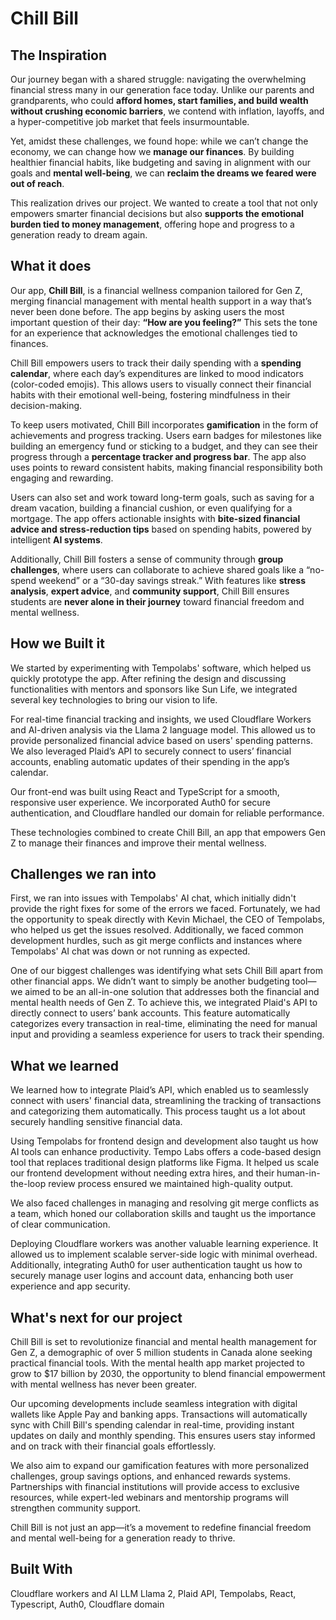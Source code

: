 # Chill Bill

## The Inspiration

Our journey began with a shared struggle: navigating the overwhelming financial stress many in our generation face today. Unlike our parents and grandparents, who could **afford homes, start families, and build wealth without crushing economic barriers**, we contend with inflation, layoffs, and a hyper-competitive job market that feels insurmountable.

Yet, amidst these challenges, we found hope: while we can’t change the economy, we can change how we **manage our finances**. By building healthier financial habits, like budgeting and saving in alignment with our goals and **mental well-being**, we can **reclaim the dreams we feared were out of reach**.

This realization drives our project. We wanted to create a tool that not only empowers smarter financial decisions but also **supports the emotional burden tied to money management**, offering hope and progress to a generation ready to dream again.


## What it does

Our app, **Chill Bill**, is a financial wellness companion tailored for Gen Z, merging financial management with mental health support in a way that’s never been done before. The app begins by asking users the most important question of their day: **“How are you feeling?”** This sets the tone for an experience that acknowledges the emotional challenges tied to finances.

Chill Bill empowers users to track their daily spending with a **spending calendar**, where each day’s expenditures are linked to mood indicators (color-coded emojis). This allows users to visually connect their financial habits with their emotional well-being, fostering mindfulness in their decision-making.

To keep users motivated, Chill Bill incorporates **gamification** in the form of achievements and progress tracking. Users earn badges for milestones like building an emergency fund or sticking to a budget, and they can see their progress through a **percentage tracker and progress bar**. The app also uses points to reward consistent habits, making financial responsibility both engaging and rewarding.

Users can also set and work toward long-term goals, such as saving for a dream vacation, building a financial cushion, or even qualifying for a mortgage. The app offers actionable insights with **bite-sized financial advice and stress-reduction tips** based on spending habits, powered by intelligent **AI systems**.

Additionally, Chill Bill fosters a sense of community through **group challenges**, where users can collaborate to achieve shared goals like a “no-spend weekend” or a “30-day savings streak.” With features like **stress analysis**, **expert advice**, and **community support**, Chill Bill ensures students are **never alone in their journey** toward financial freedom and mental wellness.

## How we Built it

We started by experimenting with Tempolabs' software, which helped us quickly prototype the app. After refining the design and discussing functionalities with mentors and sponsors like Sun Life, we integrated several key technologies to bring our vision to life.

For real-time financial tracking and insights, we used Cloudflare Workers and AI-driven analysis via the Llama 2 language model. This allowed us to provide personalized financial advice based on users' spending patterns. We also leveraged Plaid’s API to securely connect to users’ financial accounts, enabling automatic updates of their spending in the app’s calendar.

Our front-end was built using React and TypeScript for a smooth, responsive user experience. We incorporated Auth0 for secure authentication, and Cloudflare handled our domain for reliable performance.

These technologies combined to create Chill Bill, an app that empowers Gen Z to manage their finances and improve their mental wellness.


## Challenges we ran into

First, we ran into issues with Tempolabs' AI chat, which initially didn't provide the right fixes for some of the errors we faced. Fortunately, we had the opportunity to speak directly with Kevin Michael, the CEO of Tempolabs, who helped us get the issues resolved. Additionally, we faced common development hurdles, such as git merge conflicts and instances where Tempolabs' AI chat was down or not running as expected.

One of our biggest challenges was identifying what sets Chill Bill apart from other financial apps. We didn’t want to simply be another budgeting tool—we aimed to be an all-in-one solution that addresses both the financial and mental health needs of Gen Z. To achieve this, we integrated Plaid's API to directly connect to users’ bank accounts. This feature automatically categorizes every transaction in real-time, eliminating the need for manual input and providing a seamless experience for users to track their spending.

## What we learned

We learned how to integrate Plaid’s API, which enabled us to seamlessly connect with users' financial data, streamlining the tracking of transactions and categorizing them automatically. This process taught us a lot about securely handling sensitive financial data.

Using Tempolabs for frontend design and development also taught us how AI tools can enhance productivity. Tempo Labs offers a code-based design tool that replaces traditional design platforms like Figma. It helped us scale our frontend development without needing extra hires, and their human-in-the-loop review process ensured we maintained high-quality output.

We also faced challenges in managing and resolving git merge conflicts as a team, which honed our collaboration skills and taught us the importance of clear communication.

Deploying Cloudflare workers was another valuable learning experience. It allowed us to implement scalable server-side logic with minimal overhead. Additionally, integrating Auth0 for user authentication taught us how to securely manage user logins and account data, enhancing both user experience and app security.

## What's next for our project

Chill Bill is set to revolutionize financial and mental health management for Gen Z, a demographic of over 5 million students in Canada alone seeking practical financial tools. With the mental health app market projected to grow to $17 billion by 2030, the opportunity to blend financial empowerment with mental wellness has never been greater.

Our upcoming developments include seamless integration with digital wallets like Apple Pay and banking apps. Transactions will automatically sync with Chill Bill's spending calendar in real-time, providing instant updates on daily and monthly spending. This ensures users stay informed and on track with their financial goals effortlessly.

We also aim to expand our gamification features with more personalized challenges, group savings options, and enhanced rewards systems. Partnerships with financial institutions will provide access to exclusive resources, while expert-led webinars and mentorship programs will strengthen community support.

Chill Bill is not just an app—it’s a movement to redefine financial freedom and mental well-being for a generation ready to thrive.

## Built With

Cloudflare workers and AI LLM Llama 2, Plaid API, Tempolabs, React, Typescript, Auth0, Cloudflare domain


